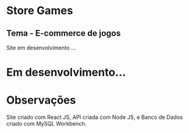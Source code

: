 # Store Games 
## Tema - E-commerce de jogos

Site em desenvolvimento ...

# Em desenvolvimento...

# Observações
Site criado com React JS, API criada com Node JS, e Banco de Dados criado com MySQL Workbench.
